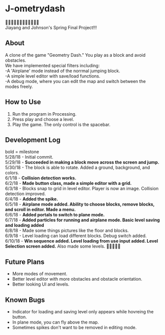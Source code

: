 # J-ometrydash
🍓🍓🍓🍓🍓🍓🍓🍓🍓🍓🍓🍓   
Jiayang and Johnson's Spring Final Project!!!    

## About
A clone of the game "Geometry Dash." You play as a block and avoid obstacles.  
We have implemented special filters including:    
    -A 'Airplane' mode instead of the norrmal jumping block.   
    -A simple level editor with save/load functions.  
    -A debug mode, where you can edit the map and switch between the modes freely.  

## How to Use  
1) Run the program in Processing.  
2) Press play and choose a level.  
3) Play the game. The only control is the spacebar.  

## Development Log  
bold = milestone      
5/28/18 - Initial commit.  
5/29/18 - **Succeeded in making a block move across the screen and jump.**     
5/30/18 - The block is able to rotate. Added a ground, background, and colors.  
6/1/18 - **Collision detection works.**   
6/2/18 - **Made button class, made a simple editor with a grid.**  
6/3/18 - Blocks snap to grid in level editor. Player is now an image. Collision detection improved.  
6/4/18 - **Added the spike.**  
6/5/18 - **Airplane mode added. Ability to choose blocks, remove blocks, and scroll in editor. Made a menu.**  
6/6/18 - **Added portals to switch to plane mode.**   
6/7/18 - **Added particles for running and airplane mode. Basic level saving and loading added**  
6/8/18 - Made some things pictures like the floor and blocks.  
6/9/18 - Level loading can load different blocks. Debug switch added.  
6/10/18 - **Win sequence added. Level loading from use input added. Level Selection screen added.** Also made some levels.
:tada::tada::tada::tada::tada:  

## Future Plans  
* More modes of movement.  
* Better level editor with more obstacles and obstacle orientation.  
* Better looking UI and levels.  

## Known Bugs  
* Indicator for loading and saving level only appears while hovreing the button.
* In plane mode, you can fly above the map.
* Sometimes spikes don't want to be removed in editing mode.

